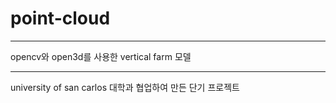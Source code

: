 # point-cloud
***
opencv와 open3d를 사용한 vertical farm 모델


***
university of san carlos 대학과 협업하여 만든 단기 프로젝트
